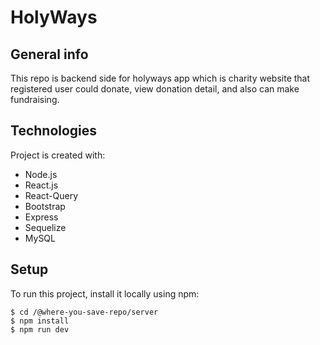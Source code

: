 # HolyWays

## General info

This repo is backend side for holyways app which is charity website that registered user could donate, view donation detail, and also can make fundraising.

## Technologies

Project is created with:

- Node.js
- React.js
- React-Query
- Bootstrap
- Express
- Sequelize
- MySQL

## Setup

To run this project, install it locally using npm:

```
$ cd /@where-you-save-repo/server
$ npm install
$ npm run dev
```
